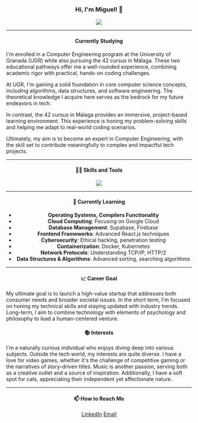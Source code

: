 

<div align="center">

<h3 align="center">Hi, I'm Miguel! 👋</h3> <a href="![Visitors](https://api.visitorbadge.io/api/visitors?path=https%3A%2F%2Fgithub.com%2FXdarksyderX%2FXdarksyderX&countColor=%23263759)">
<img src="https://api.visitorbadge.io/api/visitors?path=https%3A%2F%2Fgithub.com%2FXdarksyderX%2FXdarksyderX&countColor=%23263759" /></a>

---


<h4 align="center">Currently Studying</h4>

<div align="left">

I'm enrolled in a Computer Engineering program at the University of Granada (UGR) while also pursuing the 42 cursus in Málaga. These two educational pathways offer me a well-rounded experience, combining academic rigor with practical, hands-on coding challenges.

At UGR, I'm gaining a solid foundation in core computer science concepts, including algorithms, data structures, and software engineering. The theoretical knowledge I acquire here serves as the bedrock for my future endeavors in tech.

In contrast, the 42 cursus in Málaga provides an immersive, project-based learning environment. This experience is honing my problem-solving skills and helping me adapt to real-world coding scenarios.

Ultimately, my aim is to become an expert in Computer Engineering, with the skill set to contribute meaningfully to complex and impactful tech projects.

</div>

---

<h4 align="center">👨‍💻 Skills and Tools</h4>

<p align="center">
  <a href="https://skillicons.dev">
    <img src="https://skillicons.dev/icons?i=c,cpp,python,react,linux,git,vim,github,js,docker,firebase,html,css,vscode,gcp,bash&theme=dark&perline=8" />
  </a>
</p>

---

<h4 align="center">🌱 Currently Learning</h4>

- **Operating Systems, Compilers Functionality**
- **Cloud Computing**: Focusing on Google Cloud
- **Database Management**: Supabase, Firebase
- **Frontend Frameworks**: Advanced React.js techniques
- **Cybersecurity**: Ethical hacking, penetration testing
- **Containerization**: Docker, Kubernetes
- **Network Protocols**: Understanding TCP/IP, HTTP/2
- **Data Structures & Algorithms**: Advanced sorting, searching algorithms


</div>

---

<h4 align="center">📈 Career Goal</h4>

My ultimate goal is to launch a high-value startup that addresses both consumer needs and broader societal issues. In the short term, I'm focused on honing my technical skills and staying updated with industry trends. Long-term, I aim to combine technology with elements of psychology and philosophy to lead a human-centered venture.

<h4 align="center">📚 Interests</h4>

I'm a naturally curious individual who enjoys diving deep into various subjects. Outside the tech world, my interests are quite diverse. I have a love for video games, whether it's the challenge of competitive gaming or the narratives of story-driven titles. Music is another passion, serving both as a creative outlet and a source of inspiration. Additionally, I have a soft spot for cats, appreciating their independent yet affectionate nature.

</div>

---

<h4 align="center">📫 How to Reach Me</h4>

<div align="center">

[LinkedIn](https://www.linkedin.com/in/miguel-garc%C3%ADa-rom%C3%A1n-454744163/)
[Email](mailto:miguelgarciaroman8@gmail.com)

</div>

</div>